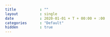 ```yaml
---
title           : ""
layout          : single
date            : 2020-01-01 + T + 00:00 + :00
categories      : "Default"
hidden          : true
---
```

